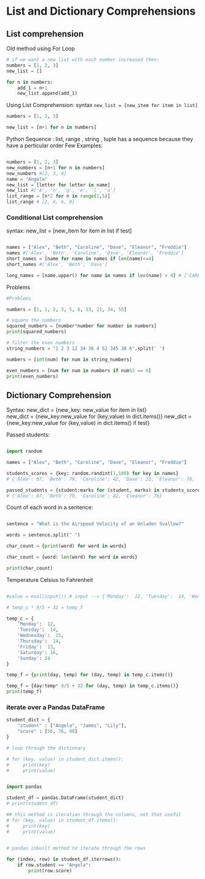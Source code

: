 # List and Dictionary Comprehensions

## List comprehension

Old method using For Loop

```py
# if we want a new list with each number increased then:
numbers = [1, 2, 3]
new_list = []

for n in numbers:
    add_1 = n+1
    new_list.append(add_1)

```

Using List Comprehension: syntax `new_list = [new_item for item in list]`

```py
numbers = [1, 2, 3]

new_list = [n+1 for n in numbers]
```

Python Sequence : list, range , string , tuple has a sequence because they have a perticular order
Few Examples: 

```py

numbers = [1, 2, 3]
new_numbers = [n+1 for n in numbers]
new_numbers #[2, 3, 4]
name = "Angela"
new_list = [letter for letter in name]
new_list #['A', 'n', 'g', 'e', 'l', 'a']
list_range = [n*2 for n in range(1,5)]
list_range # [2, 4, 6, 8]

```

### Conditional List comprehension
syntax: new_list = [new_item for item in list if test]

```py 

names = ["Alex", "Beth", "Caroline", "Dave", "Eleanor", "Freddie"]
names #['Alex', 'Beth', 'Caroline', 'Dave', 'Eleanor', 'Freddie']
short_names = [name for name in names if len(name)<=4]
short_names #['Alex', 'Beth', 'Dave']

long_names = [name.upper() for name in names if len(name) > 4] # ['CAROLINE', 'ELEANOR', 'FREDDIE']

```

Problems

```py
#Problems

numbers = [1, 1, 2, 3, 5, 8, 13, 21, 34, 55]

# square the numbers
squared_numbers = [number*number for number in numbers]
print(squared_numbers)

# filter the even numbers
string_numbers = "1 2 3 12 34 36 4 52 345 38 6".split(' ')

numbers = [int(num) for num in string_numbers]

even_numbers = [num for num in numbers if num%2 == 0]
print(even_numbers)
```

## Dictionary Comprehension

Syntax: 
new_dict = {new_key: new_value for item in list} <br>
new_dict = {new_key:new_value for (key,value) in dict.items()}
new_dict = {new_key:new_value for (key,value) in dict.items() if test}

Passed students:

```py

import random

names = ["Alex", "Beth", "Caroline", "Dave", "Eleanor", "Freddie"]

students_scores = {key: random.randint(1,100) for key in names}
# {'Alex': 67, 'Beth': 79, 'Caroline': 42, 'Dave': 23, 'Eleanor': 76, 'Freddie': 12}

passed_students = {student:marks for (student, marks) in students_scores.items() if marks> 33}
# {'Alex': 67, 'Beth': 79, 'Caroline': 42, 'Eleanor': 76}

```

Count of each word in a sentence:

```py

sentence = "What is the Airspeed Velocity of an Unladen Svallow?"

words = sentence.split(" ")

char_count = {print(word) for word in words}

char_count = {word: len(word) for word in words}

print(char_count)

```

Temperature Celsius to Fahrenheit

```py

#value = eval(input()) # input --> {'Monday':  12, 'Tuesday':  14, 'Wednesday':  15, 'Thursday':  14, 'Friday':  13, 'Saturday': 16, 'Sunday': 24}

# temp_c * 9/5 + 32 = temp_f

temp_c = {
    'Monday':  12,
    'Tuesday':  14,
    'Wednesday':  15,
    'Thursday':  14,
    'Friday':  13,
    'Saturday': 16,
    'Sunday': 24
}

temp_f = {print(day, temp) for (day, temp) in temp_c.items()}

temp_f = {day:temp* 9/5 + 32 for (day, temp) in temp_c.items()}
print(temp_f)

```

### iterate over a Pandas DataFrame

```py
student_dict = {
    "student" : ["Angela", "James", "Lily"],
    "score" : [56, 76, 98]
}

# loop through the dictionary 

# for (key, value) in student_dict.items():
#     print(key)
#     print(value)


import pandas

student_df = pandas.DataFrame(student_dict)
# print(student_df)

## this method is iteration through the columns, not that useful
# for (key, value) in student_df.items():
#     print(key)
#     print(value)
    

# pandas inbuilt method to iterate through the rows 

for (index, row) in student_df.iterrows():
    if row.student == "Angela":
        print(row.score)
```
